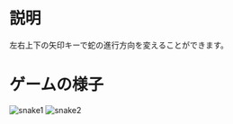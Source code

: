 # 説明
左右上下の矢印キーで蛇の進行方向を変えることができます。

# ゲームの様子
![snake1](https://user-images.githubusercontent.com/98020159/151436301-d3cfc56e-c5cb-4352-93ea-8037bb7b336d.png)
![snake2](https://user-images.githubusercontent.com/98020159/151436307-4afbaefa-c157-4311-a472-71319b7778be.png)
